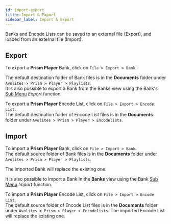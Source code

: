 ```yaml
---
id: import-export
title: Import & Export
sidebar_label: Import & Export
---
```


Banks and Encode Lists can be saved to an external file (Export), and loaded from an external file (Import).

## Export

To export a **Prism Player** Bank, click on `File > Export > Bank`.  

The default destination folder of Bank files is in the **Documents** folder under `Avolites > Prism > Player > Playlists`.<br/>
It is also possible to export a Bank from the Banks view using the Bank's [Sub Menu](../play/banks#sub-menu) *Export* function. 

To export a **Prism Player** Encode List, click on `File > Export > Encode List`.  
The default destination folder of Encode List files is in the **Documents** folder under `Avolites > Prism > Player > Encodelists`.

## Import 

To import a **Prism Player** Bank, click on `File > Import > Bank`.  
The default source folder of Bank files is in the **Documents** folder under `Avolites > Prism > Player > Playlists`.

The imported Bank will replace the existing one.

It is also possible to import a Bank in the <b>Banks</b> view using the Bank [Sub Menu](../play/banks#sub-menu) *Import* function.

To import a **Prism Player** Encode List, click on `File > Import > Encode List`.  
The default source folder of Encode List files is in the **Documents** folder under `Avolites > Prism > Player > Encodelists`.
The imported Encode List will replace the existing one.

